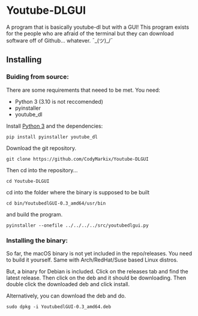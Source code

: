 # Youtube-DLGUI

A program that is basically youtube-dl but with a GUI!
This program exists for the people who are afraid of the terminal
but they can download software off of Github... whatever. ¯\_(ツ)_/¯

## Installing

### Buiding from source:

There are some requirements that neeed to be met. You need:

- Python 3 (3.10 is not reccomended)
- pyinstaller
- youtube_dl

Install [Python 3](https://www.python.org/downloads/release/python-399/) and the dependencies:

```
pip install pyinstaller youtube_dl
```

Download the git repository.

```
git clone https://github.com/CodyMarkix/Youtube-DLGUI
```

Then cd into the repository...

```
cd Youtube-DLGUI
```

cd into the folder where the binary is supposed to be built

```
cd bin/YoutubedlGUI-0.3_amd64/usr/bin
```

and build the program.

```
pyinstaller --onefile ../../../../src/youtubedlgui.py
```

### Installing the binary:

So far, the macOS binary is not yet included in the repo/releases. You need to build it yourself. Same with Arch/RedHat/Suse based Linux distros.

But, a binary for Debian is included. Click on the releases tab and find the latest release. Then click on the deb and it should be downloading. Then double click the downloaded deb and click install.

Alternatively, you can download the deb and do.

```
sudo dpkg -i YoutubedlGUI-0.3_amd64.deb
```